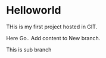 # Helloworld
THis is my first project hosted in GIT.

Here Go.. Add content to New branch.

This is sub branch
